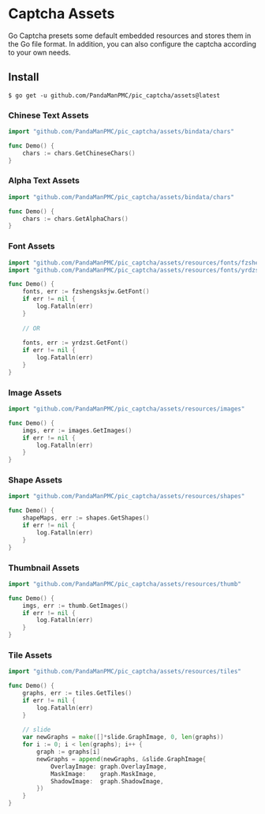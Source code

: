 # Captcha Assets
Go Captcha presets some default embedded resources and stores them in the Go file format. In addition, you can also configure the captcha according to your own needs.

## Install
```shell
$ go get -u github.com/PandaManPMC/pic_captcha/assets@latest
```

### Chinese Text Assets
```go
import "github.com/PandaManPMC/pic_captcha/assets/bindata/chars"

func Demo() {
    chars := chars.GetChineseChars()
}
```

### Alpha Text Assets
```go
import "github.com/PandaManPMC/pic_captcha/assets/bindata/chars"

func Demo() {
    chars := chars.GetAlphaChars()
}
```

### Font Assets
```go
import "github.com/PandaManPMC/pic_captcha/assets/resources/fonts/fzshengsksjw"
import "github.com/PandaManPMC/pic_captcha/assets/resources/fonts/yrdzst"

func Demo() {
    fonts, err := fzshengsksjw.GetFont()
    if err != nil {
        log.Fatalln(err)
    }
    
    // OR
    
    fonts, err := yrdzst.GetFont()
    if err != nil {
        log.Fatalln(err)
    }
}
```

### Image Assets
```go
import "github.com/PandaManPMC/pic_captcha/assets/resources/images"

func Demo() {
    imgs, err := images.GetImages()
    if err != nil {
        log.Fatalln(err)
    }
}
```

### Shape Assets
```go
import "github.com/PandaManPMC/pic_captcha/assets/resources/shapes"

func Demo() {
    shapeMaps, err := shapes.GetShapes()
    if err != nil {
        log.Fatalln(err)
    }
}
```

### Thumbnail Assets
```go
import "github.com/PandaManPMC/pic_captcha/assets/resources/thumb"

func Demo() {
    imgs, err := thumb.GetImages()
    if err != nil {
        log.Fatalln(err)
    }
}
```

### Tile Assets
```go
import "github.com/PandaManPMC/pic_captcha/assets/resources/tiles"

func Demo() {
    graphs, err := tiles.GetTiles()
    if err != nil {
        log.Fatalln(err)
    }
    
    // slide
    var newGraphs = make([]*slide.GraphImage, 0, len(graphs))
    for i := 0; i < len(graphs); i++ {
        graph := graphs[i]
        newGraphs = append(newGraphs, &slide.GraphImage{
            OverlayImage: graph.OverlayImage,
            MaskImage:    graph.MaskImage,
            ShadowImage:  graph.ShadowImage,
        })
    }
}
```